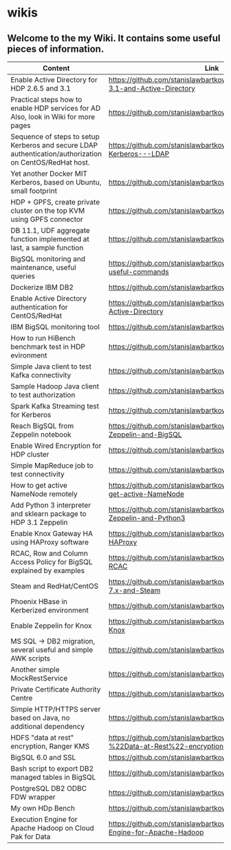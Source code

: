 # wikis

Welcome to the my Wiki. It contains some useful pieces of information.
------------------
| Content | Link |
|-- | -- |
| Enable Active Directory for HDP 2.6.5 and 3.1 | https://github.com/stanislawbartkowski/wikis/wiki/HDP-2.6.5-3.1-and-Active-Directory
| Practical steps how to enable HDP services for AD<br>Also, look in Wiki for more pages | https://github.com/stanislawbartkowski/hdpactivedirectory
| Sequence of steps to setup Kerberos and secure LDAP authentication/authorization on CentOS/RedHat host. | https://github.com/stanislawbartkowski/wikis/wiki/Centos---Kerberos---LDAP | 
| Yet another Docker MIT Kerberos, based on Ubuntu, small footprint | https://github.com/stanislawbartkowski/docker-kerberos |
| HDP + GPFS, create private cluster on the top KVM using GPFS connector | https://github.com/stanislawbartkowski/javahotel/tree/hdpgpf |
| DB 11.1, UDF aggregate function implemented at last, a sample function | https://github.com/stanislawbartkowski/javahotel/tree/db2aggr |
| BigSQL monitoring and maintenance, useful queries | https://github.com/stanislawbartkowski/wikis/wiki/BigSQL,-useful-commands |
| Dockerize IBM DB2 | https://github.com/stanislawbartkowski/docker-db2
| Enable Active Directory authentication for CentOS/RedHat | https://github.com/stanislawbartkowski/wikis/wiki/CentOS---Active-Directory
| IBM BigSQL monitoring tool | https://github.com/stanislawbartkowski/bigsqlmoni 
| How to run HiBench benchmark test in HDP evironment | https://github.com/stanislawbartkowski/MyHiBench |
| Simple Java client to test Kafka connectivity | https://github.com/stanislawbartkowski/KafkaSample
| Sample Hadoop Java client to test authorization | https://github.com/stanislawbartkowski/JavaHadoopClient 
| Spark Kafka Streaming test for Kerberos | https://github.com/stanislawbartkowski/SampleSparkStreaming
| Reach BigSQL from Zeppelin notebook | https://github.com/stanislawbartkowski/wikis/wiki/HDP,-Zeppelin-and-BigSQL
| Enable Wired Encryption for HDP cluster | https://github.com/stanislawbartkowski/hdpwiredencryption 
| Simple MapReduce job to test connectivity | https://github.com/stanislawbartkowski/SampleMapReduce
| How to get active NameNode remotely | https://github.com/stanislawbartkowski/wikis/wiki/How-to-get-active-NameNode
| Add Python 3 interpreter and sklearn package to HDP 3.1 Zeppelin | https://github.com/stanislawbartkowski/wikis/wiki/HDP,-Zeppelin-and-Python3
| Enable Knox Gateway HA using HAProxy software | https://github.com/stanislawbartkowski/wikis/wiki/Knox,-HA,-HAProxy
| RCAC, Row and Column Access Policy for BigSQL explained by examples | https://github.com/stanislawbartkowski/wikis/wiki/BigSQL,-RCAC
| Steam and RedHat/CentOS | https://github.com/stanislawbartkowski/wikis/wiki/RedHat-7.x-and-Steam
| Phoenix HBase in Kerberized environment | https://github.com/stanislawbartkowski/ConnectPhoenix
| Enable Zeppelin for Knox | https://github.com/stanislawbartkowski/wikis/wiki/Zeppelin,-Knox
| MS SQL -> DB2 migration, several useful and simple AWK scripts | https://github.com/stanislawbartkowski/migrawk
| Another simple MockRestService | https://github.com/stanislawbartkowski/MockRestService 
| Private Certificate Authority Centre | https://github.com/stanislawbartkowski/CACenter
| Simple HTTP/HTTPS server based on Java, no additional dependency | https://github.com/stanislawbartkowski/RestService
| HDFS "data at rest" encryption, Ranger KMS | https://github.com/stanislawbartkowski/wikis/wiki/HDFS-%22Data-at-Rest%22-encryption
| BigSQL 6.0 and SSL | https://github.com/stanislawbartkowski/IBMBigSQLSSL
| Bash script to export DB2 managed tables in BigSQL | https://github.com/stanislawbartkowski/bigsqlexport
| PostgreSQL DB2 ODBC FDW wrapper | https://github.com/stanislawbartkowski/db2odbc_fdw
| My own HDp Bench | https://github.com/stanislawbartkowski/MyBench
| Execution Engine for Apache Hadoop on Cloud Pak for Data | https://github.com/stanislawbartkowski/wikis/wiki/Execution-Engine-for-Apache-Hadoop
